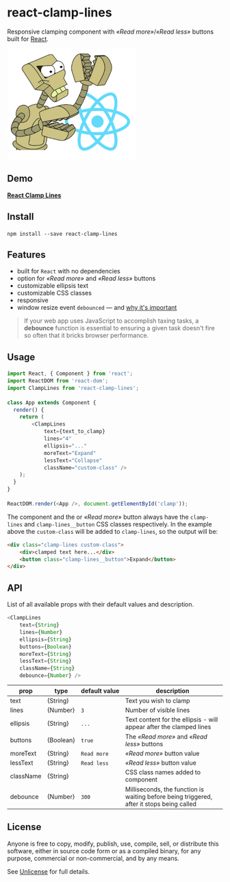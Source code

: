 # react-clamp-lines
Responsive clamping component with _&laquo;Read more&raquo;_/_&laquo;Read less&raquo;_ buttons built for [React](http://facebook.github.io/react/).

![react-clamp-lines](react-clamp.png "react-clamp-lines")

## Demo
[**React Clamp Lines**](https://stackblitz.com/edit/react-clamp-lines)

## Install
`npm install --save react-clamp-lines`

## Features
 - built for `React` with no dependencies
 - option for _&laquo;Read more&raquo;_ and  _&laquo;Read less&raquo;_ buttons
 - customizable ellipsis text
 - customizable CSS classes
 - responsive
 - window resize event `debounced` &mdash; and [why it's important](https://davidwalsh.name/javascript-debounce-function)
>  If your web app uses JavaScript to accomplish taxing tasks, a **debounce** function is essential to ensuring a given task doesn't fire so often that it bricks browser performance.

## Usage
```js
import React, { Component } from 'react';
import ReactDOM from 'react-dom';
import ClampLines from 'react-clamp-lines';

class App extends Component {
  render() {
    return (
        <ClampLines
            text={text_to_clamp}
            lines="4"
            ellipsis="..."
            moreText="Expand"
            lessText="Collapse"
            className="custom-class" />
    );
  }
}

ReactDOM.render(<App />, document.getElementById('clamp'));
```

The component and the or _&laquo;Read more&raquo;_ button always  have the `clamp-lines` and `clamp-lines__button` CSS classes respectively. In the example above the `custom-class` will be added to `clamp-lines`, so the output will be:

```html
<div class="clamp-lines custom-class">
    <div>clamped text here...</div>
    <button class="clamp-lines__button">Expand</button>
</div>
```

## API
List of all available props with their default values and description.
```javascript
<ClampLines
    text={String}
    lines={Number}
    ellipsis={String}
    buttons={Boolean}
    moreText={String}
    lessText={String}
    className={String}
    debounce={Number} />
```

prop | type | default&#160;value | description |
-----|------|--------------------|-------------|
text | {String} |  | Text you wish to clamp
lines | {Number} | `3` | Number of visible lines
ellipsis | {String} | `...` | Text content for the ellipsis - will appear after the clamped lines
buttons | {Boolean} | `true` | The  _&laquo;Read more&raquo;_ and  _&laquo;Read less&raquo;_ buttons
moreText | {String} | `Read more` |  _&laquo;Read more&raquo;_ button value
lessText | {String} | `Read less` |  _&laquo;Read less&raquo;_ button value
className | {String} |   | CSS class names added to component
debounce | {Number} | `300` | Milliseconds, the function is waiting before being triggered, after it stops being called

## License
Anyone is free to copy, modify, publish, use, compile, sell, or distribute this software, either in source code form or as a compiled binary, for any purpose, commercial or non-commercial, and by any means.

See [Unlicense](http://unlicense.org) for full details.
